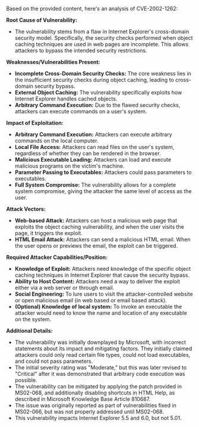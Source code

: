 Based on the provided content, here's an analysis of CVE-2002-1262:

**Root Cause of Vulnerability:**

- The vulnerability stems from a flaw in Internet Explorer's cross-domain security model. Specifically, the security checks performed when object caching techniques are used in web pages are incomplete. This allows attackers to bypass the intended security restrictions.

**Weaknesses/Vulnerabilities Present:**

- **Incomplete Cross-Domain Security Checks:** The core weakness lies in the insufficient security checks during object caching, leading to cross-domain security bypass.
- **External Object Caching:** The vulnerability specifically exploits how Internet Explorer handles cached objects.
- **Arbitrary Command Execution:** Due to the flawed security checks, attackers can execute commands on a user's system.

**Impact of Exploitation:**

- **Arbitrary Command Execution:** Attackers can execute arbitrary commands on the local computer.
- **Local File Access:** Attackers can read files on the user's system, regardless of whether they can be rendered in the browser.
- **Malicious Executable Loading:** Attackers can load and execute malicious programs on the victim's machine.
- **Parameter Passing to Executables:** Attackers could pass parameters to executables.
- **Full System Compromise:** The vulnerability allows for a complete system compromise, giving the attacker the same level of access as the user.

**Attack Vectors:**

- **Web-based Attack:** Attackers can host a malicious web page that exploits the object caching vulnerability, and when the user visits the page, it triggers the exploit.
- **HTML Email Attack:** Attackers can send a malicious HTML email. When the user opens or previews the email, the exploit can be triggered.

**Required Attacker Capabilities/Position:**

- **Knowledge of Exploit:** Attackers need knowledge of the specific object caching techniques in Internet Explorer that cause the security bypass.
- **Ability to Host Content:** Attackers need a way to deliver the exploit either via a web server or through email.
- **Social Engineering:** To lure users to visit the attacker-controlled website or open malicious email (in web based or email based attack).
- **(Optional) Knowledge of local system:** To invoke an executable the attacker would need to know the name and location of any executable on the system.

**Additional Details:**

- The vulnerability was initially downplayed by Microsoft, with incorrect statements about its impact and mitigating factors. They initially claimed attackers could only read certain file types, could not load executables, and could not pass parameters.
- The initial severity rating was "Moderate," but this was later revised to "Critical" after it was demonstrated that arbitrary code execution was possible.
- The vulnerability can be mitigated by applying the patch provided in MS02-068, and additionally disabling shortcuts in HTML Help, as described in Microsoft Knowledge Base Article 810687.
- The issue was originally reported as part of vulnerabilities fixed in MS02-066, but was not properly addressed until MS02-068.
- This vulnerability impacts Internet Explorer 5.5 and 6.0, but not 5.01.
